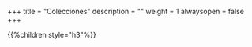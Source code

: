 +++
title = "Colecciones"
description = ""
weight = 1
alwaysopen = false
+++

{{%children style="h3"%}}
